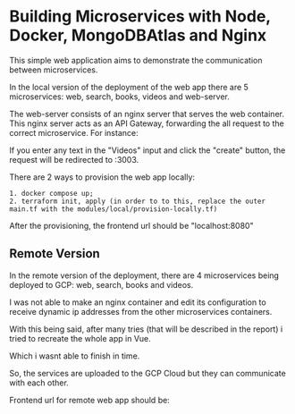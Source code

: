 # Building Microservices with Node, Docker, MongoDBAtlas and Nginx

This simple web application aims to demonstrate the communication between microservices.

In the local version of the deployment of the web app there are 5 microservices: web, search, books, videos and web-server.

The web-server consists of an nginx server that serves the web container. This nginx server acts as an API Gateway,
forwarding the all request to the correct microservice. For instance:
    
If you enter any text in the "Videos" input and click the "create" button, the request will be redirected to :3003.

There are 2 ways to provision the web app locally:
    
    1. docker compose up;
    2. terraform init, apply (in order to to this, replace the outer main.tf with the modules/local/provision-locally.tf)

After the provisioning, the frontend url should be "localhost:8080"

## Remote Version
In the remote version of the deployment, there are 4 microservices being deployed to GCP: web, search, books and videos.

I was not able to make an nginx container and edit its configuration to receive dynamic ip addresses from the other microservices containers.

With this being said, after many tries (that will be described in the report) i tried to recreate the whole app in Vue.

Which i wasnt able to finish in time.

So, the services are uploaded to the GCP Cloud but they can communicate with each other.


Frontend url for remote web app should be:
